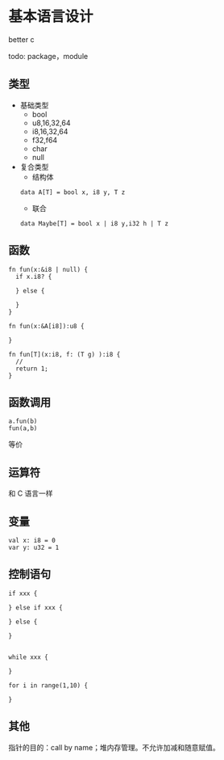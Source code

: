 # 基本语言设计

better c

todo: package，module

## 类型

- 基础类型
  - bool
  - u8,16,32,64
  - i8,16,32,64
  - f32,f64
  - char
  - null
- 复合类型
  - 结构体
  ```
  data A[T] = bool x, i8 y, T z
  ```
  - 联合
  ```
  data Maybe[T] = bool x | i8 y,i32 h | T z
  ```


## 函数

```
fn fun(x:&i8 | null) {
  if x.i8? {

  } else {

  }
}

fn fun(x:&A[i8]):u8 {

}

fn fun[T](x:i8, f: (T g) ):i8 {
  //
  return 1;
}
```

## 函数调用

```
a.fun(b)
fun(a,b)
```
等价

## 运算符

和 C 语言一样

## 变量
```
val x: i8 = 0
var y: u32 = 1
```

## 控制语句
```
if xxx {

} else if xxx {

} else {

}


while xxx {

}

for i in range(1,10) {

}
```

## 其他

指针的目的：call by name；堆内存管理。不允许加减和随意赋值。